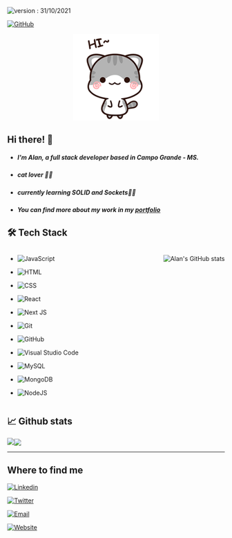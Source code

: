 
![version : 31/10/2021](https://img.shields.io/badge/version-31.10.2021-informational)  &nbsp;

[![GitHub](https://img.shields.io/github/followers/offpepe?label=follow&style=social)](https://github.com/offpepe)&nbsp;



<div align="center">

<img  src="./public/hi-there.gif" style="width: 200px">

</div>

## Hi there! 👋

- ##### I'm Alan, a full stack developer based in Campo Grande - MS.
- ##### cat lover 🐱‍💻
- ##### currently learning SOLID and Sockets👨‍💻
- ##### You can find more about my work in my [portfolio](https://offpepe.github.io/portfolio/)
<!-- - ##### [Mage](https://twitter.com/magelibORG) [Dev](https://github.com/isabellaherman/MageLib) [🧙](https://www.twitch.tv/isabellaherman) -->
	
<h2  style="font-weight: bold">🛠️ Tech Stack</h2>

  
	
<div  style="display: flex; justify-content: space-between">

  

<div>

  

-  ![JavaScript](https://img.shields.io/badge/JavaScript-F7DF1E?style=for-the-badge&logo=javascript&logoColor=black)&nbsp;

-  ![HTML](https://img.shields.io/badge/HTML5-E34F26?style=for-the-badge&logo=html5&logoColor=white)&nbsp;

-  ![CSS](https://img.shields.io/badge/CSS3-1572B6?style=for-the-badge&logo=css3&logoColor=white)&nbsp;

-  ![React](https://img.shields.io/badge/React-20232A?style=for-the-badge&logo=react&logoColor=61DAFB)&nbsp;

- ![Next JS](https://img.shields.io/badge/Next-black?style=for-the-badge&logo=next.js&logoColor=white)&nbsp;

-  ![Git](https://img.shields.io/badge/Git-F05032?style=for-the-badge&logo=git&logoColor=white)&nbsp;

-  ![GitHub](https://img.shields.io/badge/GitHub-100000?style=for-the-badge&logo=github&logoColor=white)&nbsp;

-  ![Visual Studio Code](https://img.shields.io/badge/Visual_Studio_Code-0078D4?style=for-the-badge&logo=visual%20studio%20code&logoColor=white)&nbsp;

-  ![MySQL](https://img.shields.io/badge/MySQL-00000F?style=for-the-badge&logo=mysql&logoColor=white)&nbsp;

-  ![MongoDB](https://img.shields.io/badge/MongoDB-4EA94B?style=for-the-badge&logo=mongodb&logoColor=white)&nbsp;
	
- ![NodeJS](https://img.shields.io/badge/Node.js-339933?style=for-the-badge&logo=nodedotjs&logoColor=white)&nbsp;

  

</div>

  

![Alan's GitHub stats](https://github-readme-stats.vercel.app/api?username=offpepe&count_private=true&show_icons=true&theme=tokyonight)

  

</div>

  

<div>

<h2  style="font-weight: bold">&#x1f4c8; Github stats</h2>

  

<img  align="left"  src="https://github-readme-stats.vercel.app/api/top-langs?username=offpepe&show_icons=true&locale=en&layout=compact&theme=tokyonight"/>

<p><img  align="center"  src="https://github-readme-streak-stats.herokuapp.com/?user=offpepe&theme=tokyonight" /></p>

  

</div>

---
<h2  style="font-weight: bold">Where to find me</h2>

[![Linkedin](https://img.shields.io/badge/LinkedIn-0077B5?style=for-the-badge&logo=linkedin&logoColor=white)](https://www.linkedin.com/in/alanalbuquerq/)&nbsp;

[![Twitter](https://img.shields.io/badge/Twitter-1DA1F2?style=for-the-badge&logo=twitter&logoColor=white)](https://twitter.com/Offplayer_G)&nbsp;

[![Email](https://img.shields.io/badge/Gmail-D14836?style=for-the-badge&logo=gmail&logoColor=white)](https://alan.alb.flopes@gmail.com)&nbsp;

[![Website](https://img.shields.io/badge/Portfolio-%F0%9F%94%97-1DA1F2)](https://offpepe.github.io/portfolio/)&nbsp;
